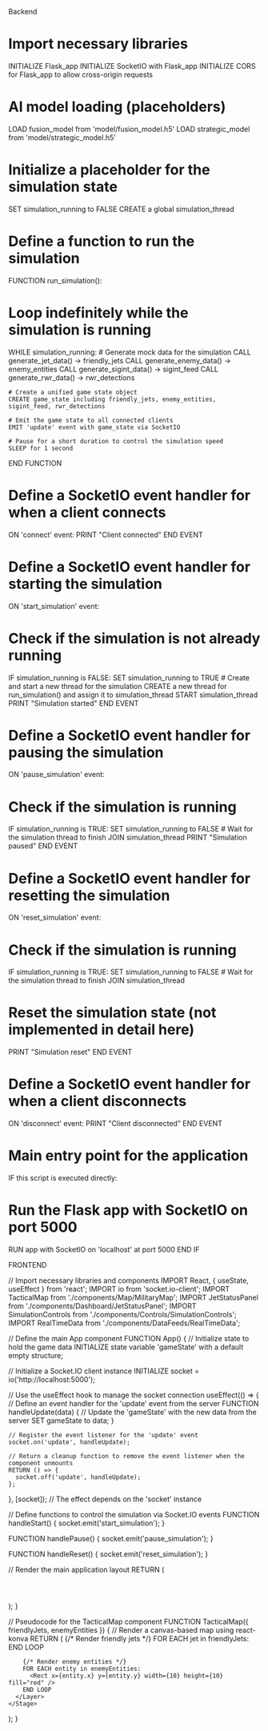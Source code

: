 Backend

# Import necessary libraries
INITIALIZE Flask_app
INITIALIZE SocketIO with Flask_app
INITIALIZE CORS for Flask_app to allow cross-origin requests

# AI model loading (placeholders)
LOAD fusion_model from 'model/fusion_model.h5'
LOAD strategic_model from 'model/strategic_model.h5'

# Initialize a placeholder for the simulation state
SET simulation_running to FALSE
CREATE a global simulation_thread

# Define a function to run the simulation
FUNCTION run_simulation():
  # Loop indefinitely while the simulation is running
  WHILE simulation_running:
    # Generate mock data for the simulation
    CALL generate_jet_data() -> friendly_jets
    CALL generate_enemy_data() -> enemy_entities
    CALL generate_sigint_data() -> sigint_feed
    CALL generate_rwr_data() -> rwr_detections

    # Create a unified game state object
    CREATE game_state including friendly_jets, enemy_entities, sigint_feed, rwr_detections

    # Emit the game state to all connected clients
    EMIT 'update' event with game_state via SocketIO

    # Pause for a short duration to control the simulation speed
    SLEEP for 1 second
END FUNCTION

# Define a SocketIO event handler for when a client connects
ON 'connect' event:
  PRINT "Client connected"
END EVENT

# Define a SocketIO event handler for starting the simulation
ON 'start_simulation' event:
  # Check if the simulation is not already running
  IF simulation_running is FALSE:
    SET simulation_running to TRUE
    # Create and start a new thread for the simulation
    CREATE a new thread for run_simulation() and assign it to simulation_thread
    START simulation_thread
    PRINT "Simulation started"
END EVENT

# Define a SocketIO event handler for pausing the simulation
ON 'pause_simulation' event:
  # Check if the simulation is running
  IF simulation_running is TRUE:
    SET simulation_running to FALSE
    # Wait for the simulation thread to finish
    JOIN simulation_thread
    PRINT "Simulation paused"
END EVENT

# Define a SocketIO event handler for resetting the simulation
ON 'reset_simulation' event:
  # Check if the simulation is running
  IF simulation_running is TRUE:
    SET simulation_running to FALSE
    # Wait for the simulation thread to finish
    JOIN simulation_thread
  # Reset the simulation state (not implemented in detail here)
  PRINT "Simulation reset"
END EVENT

# Define a SocketIO event handler for when a client disconnects
ON 'disconnect' event:
  PRINT "Client disconnected"
END EVENT

# Main entry point for the application
IF this script is executed directly:
  # Run the Flask app with SocketIO on port 5000
  RUN app with SocketIO on 'localhost' at port 5000
END IF


FRONTEND

// Import necessary libraries and components
IMPORT React, { useState, useEffect } from 'react';
IMPORT io from 'socket.io-client';
IMPORT TacticalMap from './components/Map/MilitaryMap';
IMPORT JetStatusPanel from './components/Dashboard/JetStatusPanel';
IMPORT SimulationControls from './components/Controls/SimulationControls';
IMPORT RealTimeData from './components/DataFeeds/RealTimeData';

// Define the main App component
FUNCTION App() {
  // Initialize state to hold the game data
  INITIALIZE state variable 'gameState' with a default empty structure;

  // Initialize a Socket.IO client instance
  INITIALIZE socket = io('http://localhost:5000');

  // Use the useEffect hook to manage the socket connection
  useEffect(() => {
    // Define an event handler for the 'update' event from the server
    FUNCTION handleUpdate(data) {
      // Update the 'gameState' with the new data from the server
      SET gameState to data;
    }

    // Register the event listener for the 'update' event
    socket.on('update', handleUpdate);

    // Return a cleanup function to remove the event listener when the component unmounts
    RETURN () => {
      socket.off('update', handleUpdate);
    };
  }, [socket]); // The effect depends on the 'socket' instance

  // Define functions to control the simulation via Socket.IO events
  FUNCTION handleStart() {
    socket.emit('start_simulation');
  }

  FUNCTION handlePause() {
    socket.emit('pause_simulation');
  }

  FUNCTION handleReset() {
    socket.emit('reset_simulation');
  }

  // Render the main application layout
  RETURN (
    <div className="app-container">
      <Header />
      <Sidebar />
      <main className="main-content">
        <SimulationControls onStart={handleStart} onPause={handlePause} onReset={handleReset} />
        <div className="dashboard-grid">
          <TacticalMap friendlyJets={gameState.friendly_jets} enemyEntities={gameState.enemy_entities} />
          <JetStatusPanel jets={gameState.friendly_jets} />
          <RealTimeData sigint={gameState.sigint_feed} rwr={gameState.rwr_detections} />
        </div>
      </main>
    </div>
  );
}

// Pseudocode for the TacticalMap component
FUNCTION TacticalMap({ friendlyJets, enemyEntities }) {
  // Render a canvas-based map using react-konva
  RETURN (
    <Stage>
      <Layer>
        {/* Render friendly jets */}
        FOR EACH jet in friendlyJets:
          <Circle x={jet.x} y={jet.y} radius={5} fill="blue" />
        END LOOP

        {/* Render enemy entities */}
        FOR EACH entity in enemyEntities:
          <Rect x={entity.x} y={entity.y} width={10} height={10} fill="red" />
        END LOOP
      </Layer>
    </Stage>
  );
}